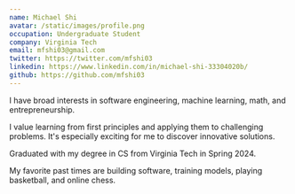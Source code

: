```yaml
---
name: Michael Shi
avatar: /static/images/profile.png
occupation: Undergraduate Student
company: Virginia Tech
email: mfshi03@gmail.com
twitter: https://twitter.com/mfshi03
linkedin: https://www.linkedin.com/in/michael-shi-33304020b/
github: https://github.com/mfshi03
---
```


I have broad interests in software engineering, machine learning, math, and entrepreneurship.

I value learning from first principles and applying them to challenging problems. It's especially exciting for me to discover innovative solutions.

Graduated with my degree in CS from Virginia Tech in Spring 2024.

My favorite past times are building software, training models, playing basketball, and online chess.
